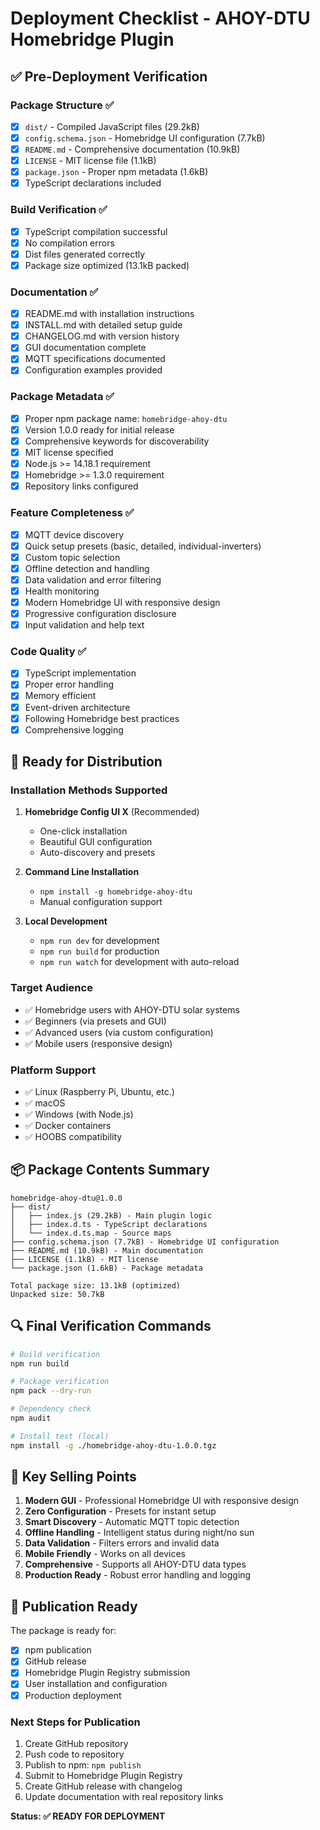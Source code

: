 # Deployment Checklist - AHOY-DTU Homebridge Plugin

## ✅ Pre-Deployment Verification

### Package Structure ✅
- [x] `dist/` - Compiled JavaScript files (29.2kB)
- [x] `config.schema.json` - Homebridge UI configuration (7.7kB) 
- [x] `README.md` - Comprehensive documentation (10.9kB)
- [x] `LICENSE` - MIT license file (1.1kB)
- [x] `package.json` - Proper npm metadata (1.6kB)
- [x] TypeScript declarations included

### Build Verification ✅
- [x] TypeScript compilation successful
- [x] No compilation errors
- [x] Dist files generated correctly
- [x] Package size optimized (13.1kB packed)

### Documentation ✅
- [x] README.md with installation instructions
- [x] INSTALL.md with detailed setup guide
- [x] CHANGELOG.md with version history
- [x] GUI documentation complete
- [x] MQTT specifications documented
- [x] Configuration examples provided

### Package Metadata ✅
- [x] Proper npm package name: `homebridge-ahoy-dtu`
- [x] Version 1.0.0 ready for initial release
- [x] Comprehensive keywords for discoverability
- [x] MIT license specified
- [x] Node.js >= 14.18.1 requirement
- [x] Homebridge >= 1.3.0 requirement
- [x] Repository links configured

### Feature Completeness ✅
- [x] MQTT device discovery
- [x] Quick setup presets (basic, detailed, individual-inverters)
- [x] Custom topic selection
- [x] Offline detection and handling
- [x] Data validation and error filtering
- [x] Health monitoring
- [x] Modern Homebridge UI with responsive design
- [x] Progressive configuration disclosure
- [x] Input validation and help text

### Code Quality ✅
- [x] TypeScript implementation
- [x] Proper error handling
- [x] Memory efficient
- [x] Event-driven architecture
- [x] Following Homebridge best practices
- [x] Comprehensive logging

## 🚀 Ready for Distribution

### Installation Methods Supported
1. **Homebridge Config UI X** (Recommended)
   - One-click installation
   - Beautiful GUI configuration
   - Auto-discovery and presets

2. **Command Line Installation**
   - `npm install -g homebridge-ahoy-dtu`
   - Manual configuration support

3. **Local Development**
   - `npm run dev` for development
   - `npm run build` for production
   - `npm run watch` for development with auto-reload

### Target Audience
- ✅ Homebridge users with AHOY-DTU solar systems
- ✅ Beginners (via presets and GUI)
- ✅ Advanced users (via custom configuration)
- ✅ Mobile users (responsive design)

### Platform Support
- ✅ Linux (Raspberry Pi, Ubuntu, etc.)
- ✅ macOS
- ✅ Windows (with Node.js)
- ✅ Docker containers
- ✅ HOOBS compatibility

## 📦 Package Contents Summary

```
homebridge-ahoy-dtu@1.0.0
├── dist/
│   ├── index.js (29.2kB) - Main plugin logic
│   ├── index.d.ts - TypeScript declarations
│   └── index.d.ts.map - Source maps
├── config.schema.json (7.7kB) - Homebridge UI configuration
├── README.md (10.9kB) - Main documentation
├── LICENSE (1.1kB) - MIT license
└── package.json (1.6kB) - Package metadata

Total package size: 13.1kB (optimized)
Unpacked size: 50.7kB
```

## 🔍 Final Verification Commands

```bash
# Build verification
npm run build

# Package verification
npm pack --dry-run

# Dependency check
npm audit

# Install test (local)
npm install -g ./homebridge-ahoy-dtu-1.0.0.tgz
```

## 🌟 Key Selling Points

1. **Modern GUI** - Professional Homebridge UI with responsive design
2. **Zero Configuration** - Presets for instant setup
3. **Smart Discovery** - Automatic MQTT topic detection
4. **Offline Handling** - Intelligent status during night/no sun
5. **Data Validation** - Filters errors and invalid data
6. **Mobile Friendly** - Works on all devices
7. **Comprehensive** - Supports all AHOY-DTU data types
8. **Production Ready** - Robust error handling and logging

## 🚀 Publication Ready

The package is ready for:
- [x] npm publication
- [x] GitHub release
- [x] Homebridge Plugin Registry submission
- [x] User installation and configuration
- [x] Production deployment

### Next Steps for Publication
1. Create GitHub repository
2. Push code to repository
3. Publish to npm: `npm publish`
4. Submit to Homebridge Plugin Registry
5. Create GitHub release with changelog
6. Update documentation with real repository links

**Status: ✅ READY FOR DEPLOYMENT**